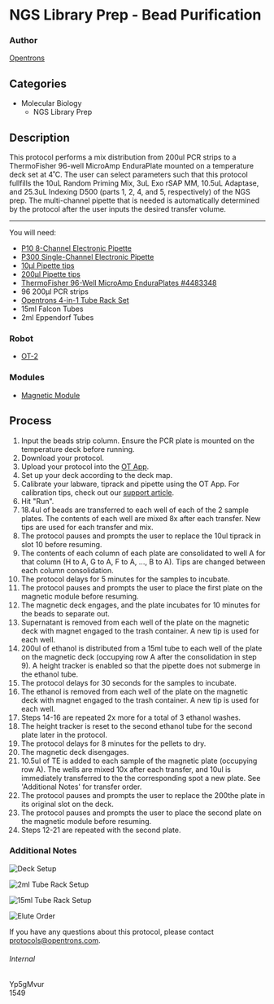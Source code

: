 # NGS Library Prep - Bead Purification

### Author
[Opentrons](http://www.opentrons.com/)

## Categories
* Molecular Biology
    * NGS Library Prep

## Description
This protocol performs a mix distribution from 200ul PCR strips to a ThermoFisher 96-well MicroAmp EnduraPlate mounted on a temperature deck set at 4˚C. The user can select parameters such that this protocol fullfills the 10uL Random Priming Mix, 3uL Exo rSAP MM, 10.5uL Adaptase, and 25.3uL Indexing D500 (parts 1, 2, 4, and 5, respectively) of the NGS prep. The multi-channel pipette that is needed is automatically determined by the protocol after the user inputs the desired transfer volume.

---

You will need:
* [P10 8-Channel Electronic Pipette](https://shop.opentrons.com/collections/ot-2-pipettes/products/8-channel-electronic-pipette)
* [P300 Single-Channel Electronic Pipette](https://shop.opentrons.com/collections/ot-2-pipettes/products/single-channel-electronic-pipette?variant=5984549109789)
* [10µl Pipette tips](https://shop.opentrons.com/collections/opentrons-tips/products/opentrons-10ul-tips)
* [200µl Pipette tips](https://shop.opentrons.com/collections/opentrons-tips/products/opentrons-300ul-tips)
* [ThermoFisher 96-Well MicroAmp EnduraPlates #4483348](https://www.thermofisher.com/order/catalog/product/4483348)
* 96 200µl PCR strips
* [Opentrons 4-in-1 Tube Rack Set](https://shop.opentrons.com/collections/racks-and-adapters/products/tube-rack-set-1)
* 15ml Falcon Tubes
* 2ml Eppendorf Tubes

### Robot
* [OT-2](https://opentrons.com/ot-2)

### Modules
* [Magnetic Module](https://shop.opentrons.com/collections/hardware-modules/products/magdeck)

## Process
1. Input the beads strip column. Ensure the PCR plate is mounted on the temperature deck before running.
2. Download your protocol.
3. Upload your protocol into the [OT App](https://opentrons.com/ot-app).
4. Set up your deck according to the deck map.
5. Calibrate your labware, tiprack and pipette using the OT App. For calibration tips, check out our [support article](https://support.opentrons.com/ot-2/getting-started-software-setup/deck-calibration).
6. Hit "Run".
7. 18.4ul of beads are transferred to each well of each of the 2 sample plates. The contents of each well are mixed 8x after each transfer. New tips are used for each transfer and mix.
8. The protocol pauses and prompts the user to replace the 10ul tiprack in slot 10 before resuming.
9. The contents of each column of each plate are consolidated to well A for that column (H to A, G to A, F to A, ..., B to A). Tips are changed between each column consolidation.
10. The protocol delays for 5 minutes for the samples to incubate.
11. The protocol pauses and prompts the user to place the first plate on the magnetic module before resuming.
12. The magnetic deck engages, and the plate incubates for 10 minutes for the beads to separate out.
13. Supernatant is removed from each well of the plate on the magnetic deck with magnet engaged to the trash container. A new tip is used for each well.
14. 200ul of ethanol is distributed from a 15ml tube to each well of the plate on the magnetic deck (occupying row A after the consolidation in step 9). A height tracker is enabled so that the pipette does not submerge in the ethanol tube.
15. The protocol delays for 30 seconds for the samples to incubate.
16. The ethanol is removed from each well of the plate on the magnetic deck with magnet engaged to the trash container. A new tip is used for each well.
17. Steps 14-16 are repeated 2x more for a total of 3 ethanol washes.
18. The height tracker is reset to the second ethanol tube for the second plate later in the protocol.
19. The protocol delays for 8 minutes for the pellets to dry.
20. The magnetic deck disengages.
21. 10.5ul of TE is added to each sample of the magnetic plate (occupying row A). The wells are mixed 10x after each transfer, and 10ul is immediately transferred to the the corresponding spot a new plate. See 'Additional Notes' for transfer order.
22. The protocol pauses and prompts the user to replace the 200the plate in its original slot on the deck.
23. The protocol pauses and prompts the user to place the second plate on the magnetic module before resuming.
23. Steps 12-21 are repeated with the second plate.

### Additional Notes
![Deck Setup](https://s3.amazonaws.com/opentrons-protocol-library-website/custom-README-images/1549-university-of-pennsylvania-bead-purification/deck_setup_2.png)

![2ml Tube Rack Setup](https://s3.amazonaws.com/opentrons-protocol-library-website/custom-README-images/1549-university-of-pennsylvania-bead-purification/2ml_rack_setup.png)

![15ml Tube Rack Setup](https://s3.amazonaws.com/opentrons-protocol-library-website/custom-README-images/1549-university-of-pennsylvania-bead-purification/15ml-rack-setup.png)

![Elute Order](https://s3.amazonaws.com/opentrons-protocol-library-website/custom-README-images/1549-university-of-pennsylvania-bead-purification/elute_order.png)

If you have any questions about this protocol, please contact protocols@opentrons.com.

###### Internal
Yp5gMvur  
1549
